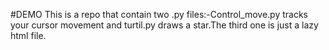 #DEMO
This is a repo that contain two .py files:-Control_move.py tracks your cursor movement and turtil.py draws a star.The third one is just a lazy html file.